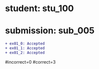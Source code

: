 # student: stu_100
# submission: sub_005

```diff
+ ex01_0: Accepted
+ ex01_1: Accepted
+ ex01_2: Accepted
```
#incorrect=0
#correct=3
